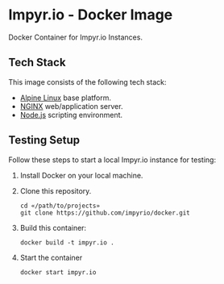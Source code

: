 Impyr.io - Docker Image
=======================

Docker Container for Impyr.io Instances.

## Tech Stack

This image consists of the following tech stack:

 * [Alpine Linux](https://alpinelinux.org/) base platform.
 * [NGINX](https://www.nginx.com/) web/application server.
 * [Node.js](https://nodejs.org/) scripting environment.

## Testing Setup

Follow these steps to start a local Impyr.io instance for testing:

 1. Install Docker on your local machine.
 2. Clone this repository.

        cd «/path/to/projects»
        git clone https://github.com/impyrio/docker.git
 3. Build this container:

        docker build -t impyr.io .
 4. Start the container

        docker start impyr.io